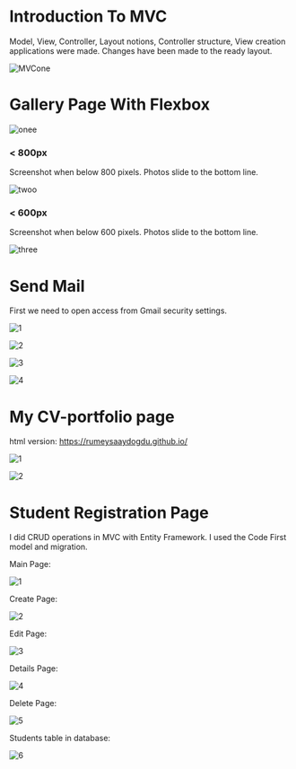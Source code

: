 # Introduction To MVC

Model, View, Controller, Layout notions, Controller structure, View creation applications were made. Changes have been made to the ready layout.

![MVCone](https://user-images.githubusercontent.com/71151015/103186692-895f7a80-48d2-11eb-810f-afde5597c84e.PNG)

# Gallery Page With Flexbox

![onee](https://user-images.githubusercontent.com/71151015/121146657-d152d800-c848-11eb-9256-0efb3930de51.PNG)

### < 800px

Screenshot when below 800 pixels. Photos slide to the bottom line. 

![twoo](https://user-images.githubusercontent.com/71151015/121146705-de6fc700-c848-11eb-8b9e-f8473a0444db.PNG)


### < 600px

Screenshot when below 600 pixels. Photos slide to the bottom line. 

![three](https://user-images.githubusercontent.com/71151015/121146723-e2034e00-c848-11eb-8add-2fbd12d754e5.PNG)

# Send Mail

First we need to open access from Gmail security settings. 

![1](https://user-images.githubusercontent.com/71151015/132700054-e1f10be2-160b-4aa9-8382-16d6d89e7743.PNG)

![2](https://user-images.githubusercontent.com/71151015/132700076-71ca7c42-fbfc-484d-9798-ec98e1fc1a88.PNG)

![3](https://user-images.githubusercontent.com/71151015/132833021-95c56d8d-54e5-4a7f-b178-8f9b1a3f2f74.PNG)

![4](https://user-images.githubusercontent.com/71151015/132833028-c9dd825f-c18d-4871-8ab0-e2cdab5fe749.PNG)

# My CV-portfolio page

html version: https://rumeysaaydogdu.github.io/

![1](https://user-images.githubusercontent.com/71151015/133464171-1556c3d8-7973-4cc9-bcb7-f49603adc1f8.PNG)

![2](https://user-images.githubusercontent.com/71151015/133464198-a041c8c8-49c7-4fe0-a423-c80f99fb2a6d.PNG)

# Student Registration Page 

I did CRUD operations in MVC with Entity Framework. I used the Code First model and migration. 

Main Page:

![1](https://user-images.githubusercontent.com/71151015/133636748-9c405c5d-2178-4dc0-a1d3-7e334d8c602e.PNG)

Create Page:

![2](https://user-images.githubusercontent.com/71151015/133636761-603eeb7c-18fd-4067-b32a-3751f55c77bc.PNG)

Edit Page:

![3](https://user-images.githubusercontent.com/71151015/133636771-7f7a0f04-7d0c-4c2f-abc4-17c822dfe076.PNG)

Details Page:

![4](https://user-images.githubusercontent.com/71151015/133636783-42f70795-9e44-4fb5-a881-ba8d6b8a68d8.PNG)

Delete Page:

![5](https://user-images.githubusercontent.com/71151015/133636789-21df2b54-7368-4e51-9d61-4bf9f899b319.PNG)

Students table in database:

![6](https://user-images.githubusercontent.com/71151015/133636798-c722cc63-ab22-48a5-a457-2c75ce8fb723.PNG)

